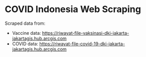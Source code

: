 # COVID Indonesia Web Scraping

Scraped data from:
- Vaccine data: https://riwayat-file-vaksinasi-dki-jakarta-jakartagis.hub.arcgis.com
- COVID data: https://riwayat-file-covid-19-dki-jakarta-jakartagis.hub.arcgis.com
